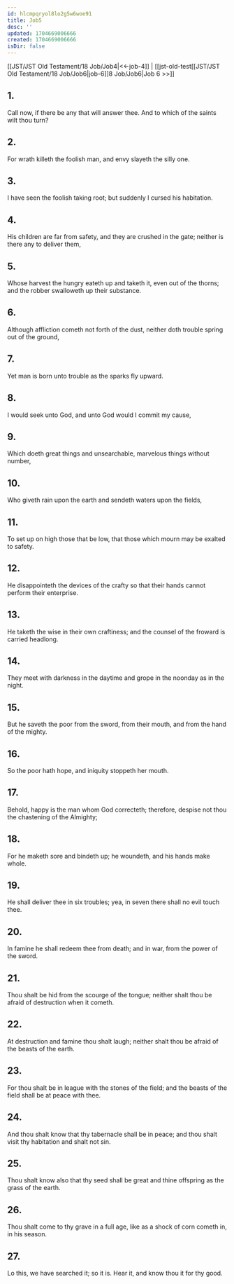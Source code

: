 ```yaml
---
id: hlcmpqryol8lo2g5w6woe91
title: Job5
desc: ''
updated: 1704669006666
created: 1704669006666
isDir: false
---
```

[[JST/JST Old Testament/18 Job/Job4|<<-job-4]] | [[jst-old-test[[JST/JST Old Testament/18 Job/Job6|job-6]]8 Job/Job6|Job 6 >>]]
## 1.
Call now, if there be any that will answer thee. And to which of the saints wilt thou turn?
## 2.
For wrath killeth the foolish man, and envy slayeth the silly one.
## 3.
I have seen the foolish taking root; but suddenly I cursed his habitation.
## 4.
His children are far from safety, and they are crushed in the gate; neither is there any to deliver them,
## 5.
Whose harvest the hungry eateth up and taketh it, even out of the thorns; and the robber swalloweth up their substance.
## 6.
Although affliction cometh not forth of the dust, neither doth trouble spring out of the ground,
## 7.
Yet man is born unto trouble as the sparks fly upward.
## 8.
I would seek unto God, and unto God would I commit my cause,
## 9.
Which doeth great things and unsearchable, marvelous things without number,
## 10.
Who giveth rain upon the earth and sendeth waters upon the fields,
## 11.
To set up on high those that be low, that those which mourn may be exalted to safety.
## 12.
He disappointeth the devices of the crafty so that their hands cannot perform their enterprise.
## 13.
He taketh the wise in their own craftiness; and the counsel of the froward is carried headlong.
## 14.
They meet with darkness in the daytime and grope in the noonday as in the night.
## 15.
But he saveth the poor from the sword, from their mouth, and from the hand of the mighty.
## 16.
So the poor hath hope, and iniquity stoppeth her mouth.
## 17.
Behold, happy is the man whom God correcteth; therefore, despise not thou the chastening of the Almighty;
## 18.
For he maketh sore and bindeth up; he woundeth, and his hands make whole.
## 19.
He shall deliver thee in six troubles; yea, in seven there shall no evil touch thee.
## 20.
In famine he shall redeem thee from death; and in war, from the power of the sword.
## 21.
Thou shalt be hid from the scourge of the tongue; neither shalt thou be afraid of destruction when it cometh.
## 22.
At destruction and famine thou shalt laugh; neither shalt thou be afraid of the beasts of the earth.
## 23.
For thou shalt be in league with the stones of the field; and the beasts of the field shall be at peace with thee.
## 24.
And thou shalt know that thy tabernacle shall be in peace; and thou shalt visit thy habitation and shalt not sin.
## 25.
Thou shalt know also that thy seed shall be great and thine offspring as the grass of the earth.
## 26.
Thou shalt come to thy grave in a full age, like as a shock of corn cometh in, in his season.
## 27.
Lo this, we have searched it; so it is. Hear it, and know thou it for thy good.

